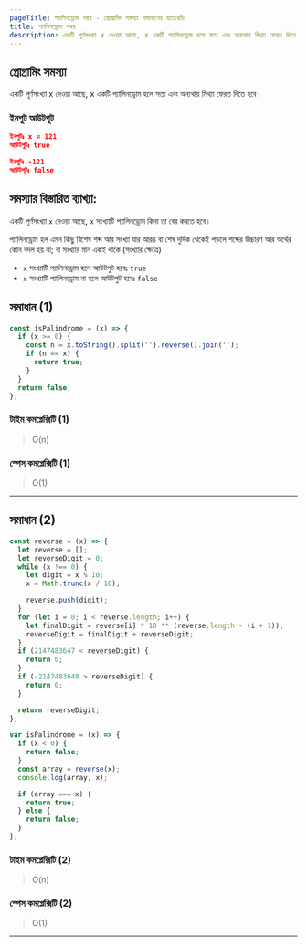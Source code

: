 ```yaml
---
pageTitle: প্যালিনড্রোম নম্বর - প্রোগ্রামিং সমস্যা সমাধানের হাতেখড়ি
title: প্যালিনড্রোম নম্বর
description: একটি পূর্ণসংখ্যা x দেওয়া আছে, x একটি প্যালিনড্রোম হলে সত্য এবং অন্যথায় মিথ্যা ফেরত দিতে হবে।
---
```


## প্রোগ্রামিং সমস্যা

একটি পূর্ণসংখ্যা x দেওয়া আছে, x একটি প্যালিনড্রোম হলে সত্য এবং অন্যথায় মিথ্যা ফেরত দিতে হবে।

### ইনপুট আউটপুট

```json
ইনপুটঃ x = 121
আউটপুটঃ true

ইনপুটঃ -121
আউটপুটঃ false

```

## সমস্যার বিস্তারিত ব্যাখ্যা:

একটি পূর্ণসংখ্যা `x` দেওয়া আছে, `x` সংখ্যাটি প্যালিনড্রোম কিনা তা বের করতে হবে।

প্যালিনড্রোম হল এমন কিছু বিশেষ শব্দ আর সংখ্যা যার আরম্ভ বা শেষ দুদিক থেকেই পড়লে শব্দের উচ্চারণ আর অর্থের কোন বদল হয় না; বা সংখ্যার মান একই থাকে (সংখ্যার ক্ষেত্রে)।

- `x` সংখ্যাটি প্যালিনড্রোম হলে আউটপুট হবেঃ `true`
- `x` সংখ্যাটি প্যালিনড্রোম না হলে আউটপুট হবেঃ `false`

## সমাধান (1)

```js
const isPalindrome = (x) => {
  if (x >= 0) {
    const n = x.toString().split('').reverse().join('');
    if (n == x) {
      return true;
    }
  }
  return false;
};
```

### টাইম কমপ্লেক্সিটি (1)

> O(n)

### স্পেস কমপ্লেক্সিটি (1)

> O(1)

---

## সমাধান (2)

```js
const reverse = (x) => {
  let reverse = [];
  let reverseDigit = 0;
  while (x !== 0) {
    let digit = x % 10;
    x = Math.trunc(x / 10);

    reverse.push(digit);
  }
  for (let i = 0; i < reverse.length; i++) {
    let finalDigit = reverse[i] * 10 ** (reverse.length - (i + 1));
    reverseDigit = finalDigit + reverseDigit;
  }
  if (2147483647 < reverseDigit) {
    return 0;
  }
  if (-2147483648 > reverseDigit) {
    return 0;
  }

  return reverseDigit;
};

var isPalindrome = (x) => {
  if (x < 0) {
    return false;
  }
  const array = reverse(x);
  console.log(array, x);

  if (array === x) {
    return true;
  } else {
    return false;
  }
};
```

### টাইম কমপ্লেক্সিটি (2)

> O(n)

### স্পেস কমপ্লেক্সিটি (2)

> O(1)

---
